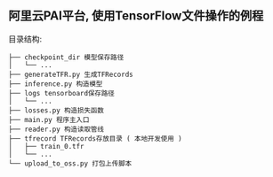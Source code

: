 阿里云PAI平台, 使用TensorFlow文件操作的例程
-----------------------------
目录结构:
```
├── checkpoint_dir 模型保存路径
│   └── ...
├── generateTFR.py 生成TFRecords
├── inference.py 构造模型
├── logs tensorboard保存路径
│   └── ...
├── losses.py 构造损失函数
├── main.py 程序主入口
├── reader.py 构造读取管线
├── tfrecord TFRecords存放目录 ( 本地开发使用 )
│   ├── train_0.tfr
│   └── ...
└── upload_to_oss.py 打包上传脚本
```
